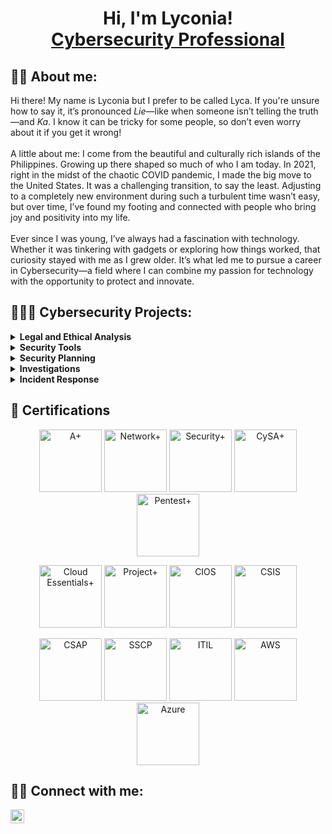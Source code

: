 <h1 align="center">Hi, I'm Lyconia!<br/>
  <a href="https://www.linkedin.com/in/lycaleynes/">Cybersecurity Professional</a>
</h1>

<h2> 👋🏻 About me:</h2>

Hi there! My name is Lyconia but I prefer to be called Lyca. If you're unsure how to say it, it’s pronounced <i>Lie</i>—like when someone isn’t telling the truth—and <i>Ka</i>. I know it can be tricky for some people, so don’t even worry about it if you get it wrong! <br/><br/>A little about me: I come from the beautiful and culturally rich islands of the Philippines. Growing up there shaped so much of who I am today. In 2021, right in the midst of the chaotic COVID pandemic, I made the big move to the United States. It was a challenging transition, to say the least. Adjusting to a completely new environment during such a turbulent time wasn’t easy, but over time, I’ve found my footing and connected with people who bring joy and positivity into my life. <br/><br/>Ever since I was young, I’ve always had a fascination with technology. Whether it was tinkering with gadgets or exploring how things worked, that curiosity stayed with me as I grew older. It’s what led me to pursue a career in Cybersecurity—a field where I can combine my passion for technology with the opportunity to protect and innovate.

<h2>👩🏻‍💻 Cybersecurity Projects:</h2>

<details>
  <summary><b>Legal and Ethical Analysis</b></summary>
  <ul>
    <li><a href="https://github.com/lycaleynes/Legal-Analysis" target="_blank">Legal Analysis</a></li>
    <li><a href="https://github.com/lycaleynes/Ethics-and-Cybersecurity" target="_blank">Ethics and Cybersecurity</a></li>
  </ul>
</details>

<details>
  <summary><b>Security Tools</b></summary>
  <ul>
    <li><a href="https://github.com/lycaleynes/Nmap" target="_blank">Nmap</a></li>
    <li><a href="https://github.com/lycaleynes/Wireshark" target="_blank">Wireshark</a></li>
    <li><a href="https://github.com/lycaleynes/Splunk" target="_blank">Splunk</a></li>
    <li><a href="https://github.com/lycaleynes/Nessus" target="_blank">Nessus</a></li>
    <li><a href="https://github.com/lycaleynes/Forensic-Investigation" target="_blank">Autopsy</a></li>
  </ul>
</details>

<details>
  <summary><b>Security Planning</b></summary>
  <ul>
    <li><a href="https://github.com/lycaleynes/WLAN-and-Mobile-Security-Plan" target="_blank">WLAN and Mobile Security Plan</a></li>
  </ul>
</details>

<details>
  <summary><b>Investigations</b></summary>
  <ul>
    <li><a href="https://github.com/lycaleynes/Investigative-Plan-of-Action" target="_blank">Investigative Plan of Action</a></li>
  </ul>
</details>

<details>
  <summary><b>Incident Response</b></summary>
  <ul>
    <li><a href="https://github.com/lycaleynes/Analysis-Response" target="_blank">Analysis Response</a></li>
  </ul>
</details>
 
<h2>📄 Certifications</h2>

<p align="center">
  <a href="https://www.credly.com/badges/58589332-186f-4925-b703-bd7ffe4e9d16"><img src="https://i.imgur.com/zDMDYYE.png" alt="A+" width="100"/></a>
  <a href="https://www.credly.com/badges/2ec93ab1-d3a3-403e-a585-c61b520d50f6"><img src="https://i.imgur.com/GTHX11q.png" alt="Network+" width="100"/></a>
  <a href="https://www.credly.com/badges/efb5f21d-3462-4c4f-b407-8ba94155b732"><img src="https://i.imgur.com/A7AVRbp.png" alt="Security+" width="100"/></a>
  <a href="https://www.credly.com/badges/572c23cd-b62c-463e-942b-10195d8eb1eb"><img src="https://i.imgur.com/HdhgLDk.png" alt="CySA+" width="100"/></a>
  <a href="https://www.credly.com/badges/8ca9ee59-c007-43d7-8ef7-c648a713b905"><img src="https://i.imgur.com/RC5d2UW.png" alt="Pentest+" width="100"/></a>
</p>
<p align="center">
  <a href="https://www.credly.com/badges/2ee056d1-6b42-4460-a4ce-6331ddda516e"><img src="https://i.imgur.com/AoujL5I.png" alt="Cloud Essentials+" width="100"/></a>
  <a href="https://www.credly.com/badges/385e0cc9-1b19-4149-a348-b0897595ad7c"><img src="https://i.imgur.com/mjSVbkK.png" alt="Project+" width="100"/></a>
  <a href="https://www.credly.com/badges/f4ef57f6-521d-4959-b7d0-e9b38596f3b5"><img src="https://i.imgur.com/ktIkofN.png" alt="CIOS" width="100"/></a>
  <a href="https://www.credly.com/badges/3b1a69de-71be-4cb4-9c55-06557b100c70"><img src="https://i.imgur.com/J0zYnrp.png" alt="CSIS" width="100"/></a>
</p>
<p align="center">
  <a href="https://www.credly.com/badges/ce656b31-b15a-4bdd-a04a-5e56e10d3188"><img src="https://i.imgur.com/6IZB50S.png" alt="CSAP" width="100"/></a>
  <a href="https://www.credly.com/badges/22c578b6-0bce-4d15-95df-5dccc38878bf"><img src="https://i.imgur.com/rN1S100.png" alt="SSCP" width="100"/></a>
  <a href="https://drive.google.com/file/d/1tSGPxam_jJW32MQVJuok6i7ESY3OPIqF/view"><img src="https://i.imgur.com/g2oPhYn.png" alt="ITIL" width="100"/></a>
  <a href="https://www.credly.com/badges/751248f5-ddf0-4fac-b43f-e4845d6027e3"><img src="https://i.imgur.com/YKNqDCw.png" alt="AWS" width="100"/></a>
  <a href="https://learn.microsoft.com/en-us/users/lyconialeynes-7181/credentials/f1a2a6e8ebffa7c1"><img src="https://i.imgur.com/K5ijXBU.png" alt="Azure" width="100"/></a>
</p>


<h2> 🤳🏻 Connect with me:</h2>

[<img align="left" alt="JoshMadakor | LinkedIn" width="22px" src="https://i.imgur.com/OQUXwNp.jpeg" />][linkedin]

[linkedin]: https://linkedin.com/in/lycaleynes
